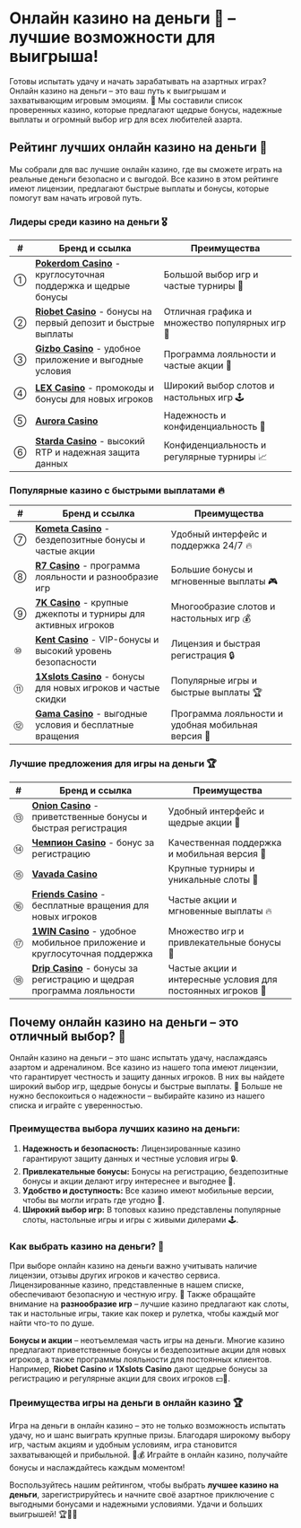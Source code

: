 # Онлайн казино на деньги 🎰 – лучшие возможности для выигрыша!

Готовы испытать удачу и начать зарабатывать на азартных играх? Онлайн казино на деньги – это ваш путь к выигрышам и захватывающим игровым эмоциям. 🎉 Мы составили список проверенных казино, которые предлагают щедрые бонусы, надежные выплаты и огромный выбор игр для всех любителей азарта.

## Рейтинг лучших онлайн казино на деньги 🎲

Мы собрали для вас лучшие онлайн казино, где вы сможете играть на реальные деньги безопасно и с выгодой. Все казино в этом рейтинге имеют лицензии, предлагают быстрые выплаты и бонусы, которые помогут вам начать игровой путь.

### Лидеры среди казино на деньги 🎖

| # | Бренд и ссылка                                                                                             | Преимущества                                                                                               |
|---|------------------------------------------------------------------------------------------------------------|-----------------------------------------------------------------------------------------------------------|
| ① | **[Pokerdom Casino](https://brandplay.link/4k77v2yx)** - круглосуточная поддержка и щедрые бонусы          | Большой выбор игр и частые турниры 🎉                                                                     |
| ② | **[Riobet Casino](https://brandplay.link/7xBLTPyj)** - бонусы на первый депозит и быстрые выплаты          | Отличная графика и множество популярных игр 🎰                                                            |
| ③ | **[Gizbo Casino](https://brandplay.link/bprXw4YV)** - удобное приложение и выгодные условия                | Программа лояльности и частые акции 💎                                                                    |
| ④ | **[LEX Casino](https://brandplay.link/zW4hdDFV)** - промокоды и бонусы для новых игроков                   | Широкий выбор слотов и настольных игр 🕹                                                                  |
| ⑤ | **[Aurora Casino](https://10trafic-stat2.com/click/668546556bcc6313411604bd/6766/13032/subaccount)**      | Надежность и конфиденциальность 💎                                                                        |
| ⑥ | **[Starda Casino](https://brandplay.link/fB7xwRFL)** - высокий RTP и надежная защита данных                | Конфиденциальность и регулярные турниры 📈                                                               |

### Популярные казино с быстрыми выплатами 🔥

| # | Бренд и ссылка                                                                                             | Преимущества                                                                                               |
|---|------------------------------------------------------------------------------------------------------------|-----------------------------------------------------------------------------------------------------------|
| ⑦ | **[Kometa Casino](https://brandplay.link/8ZymQJV8)** - бездепозитные бонусы и частые акции                 | Удобный интерфейс и поддержка 24/7 🔥                                                                     |
| ⑧ | **[R7 Casino](https://brandplay.link/bMd3Yjsw)** - программа лояльности и разнообразие игр                 | Большие бонусы и мгновенные выплаты 🎮                                                                    |
| ⑨ | **[7K Casino](https://brandplay.link/BvQyFShp)** - крупные джекпоты и турниры для активных игроков         | Многообразие слотов и настольных игр 💰                                                                  |
| ⑩ | **[Kent Casino](https://brandplay.link/Fv2WP3js)** - VIP-бонусы и высокий уровень безопасности             | Лицензия и быстрая регистрация 🔒                                                                        |
| ⑪ | **[1Xslots Casino](https://brandplay.link/hSB1khtr)** - бонусы для новых игроков и частые скидки           | Популярные игры и быстрые выплаты 🏆                                                                      |
| ⑫ | **[Gama Casino](https://brandplay.link/j6NMKsDz)** - выгодные условия и бесплатные вращения               | Программа лояльности и удобная мобильная версия 🎉                                                        |

### Лучшие предложения для игры на деньги 🏆

| # | Бренд и ссылка                                                                                             | Преимущества                                                                                               |
|---|------------------------------------------------------------------------------------------------------------|-----------------------------------------------------------------------------------------------------------|
| ⑬ | **[Onion Casino](https://brandplay.link/zBGRVpQ9)** - приветственные бонусы и быстрая регистрация          | Удобный интерфейс и щедрые акции 🎁                                                                        |
| ⑭ | **[Чемпион Casino](https://temon-gter.cfd/go/lRq?p80412p304504pcc44t17455)** - бонус за регистрацию        | Качественная поддержка и мобильная версия 📱                                                               |
| ⑮ | **[Vavada Casino](https://vavadapartner.pro/?promo=ea5c9275-6854-4505-94fc-95ab18221945-linkb2)**         | Крупные турниры и уникальные слоты 🏅                                                                     |
| ⑯ | **[Friends Casino](https://gofriends.vc/linkb2)** - бесплатные вращения для новых игроков                  | Частые акции и мгновенные выплаты 🔥                                                                      |
| ⑰ | **[1WIN Casino](https://brandplay.link/smXVpBbG)** - удобное мобильное приложение и круглосуточная поддержка | Множество игр и привлекательные бонусы 📲                                                                 |
| ⑱ | **[Drip Casino](https://drp-ircp01.com/c07e6a3db)** - бонусы за регистрацию и щедрая программа лояльности   | Частые акции и интересные условия для постоянных игроков 💎                                               |

## Почему онлайн казино на деньги – это отличный выбор? 💸

Онлайн казино на деньги – это шанс испытать удачу, наслаждаясь азартом и адреналином. Все казино из нашего топа имеют лицензии, что гарантирует честность и защиту данных игроков. В них вы найдете широкий выбор игр, щедрые бонусы и быстрые выплаты. 🎲 Больше не нужно беспокоиться о надежности – выбирайте казино из нашего списка и играйте с уверенностью.

### Преимущества выбора лучших казино на деньги:

1. **Надежность и безопасность:** Лицензированные казино гарантируют защиту данных и честные условия игры 🔒.
2. **Привлекательные бонусы:** Бонусы на регистрацию, бездепозитные бонусы и акции делают игру интереснее и выгоднее 🎁.
3. **Удобство и доступность:** Все казино имеют мобильные версии, чтобы вы могли играть где угодно 📱.
4. **Широкий выбор игр:** В топовых казино представлены популярные слоты, настольные игры и игры с живыми дилерами 🕹.

### Как выбрать казино на деньги? 🎲

При выборе онлайн казино на деньги важно учитывать наличие лицензии, отзывы других игроков и качество сервиса. Лицензированные казино, представленные в нашем списке, обеспечивают безопасную и честную игру. 🎰 Также обращайте внимание на **разнообразие игр** – лучшие казино предлагают как слоты, так и настольные игры, такие как покер и рулетка, чтобы каждый мог найти что-то по душе.

**Бонусы и акции** – неотъемлемая часть игры на деньги. Многие казино предлагают приветственные бонусы и бездепозитные акции для новых игроков, а также программы лояльности для постоянных клиентов. Например, **Riobet Casino** и **1Xslots Casino** дают щедрые бонусы за регистрацию и регулярные акции для своих игроков 💵💫.

### Преимущества игры на деньги в онлайн казино 🏆

Игра на деньги в онлайн казино – это не только возможность испытать удачу, но и шанс выиграть крупные призы. Благодаря широкому выбору игр, частым акциям и удобным условиям, игра становится захватывающей и прибыльной. 🎉💰 Играйте в онлайн казино, получайте бонусы и наслаждайтесь каждым моментом!

Воспользуйтесь нашим рейтингом, чтобы выбрать **лучшее казино на деньги**, зарегистрируйтесь и начните своё азартное приключение с выгодными бонусами и надежными условиями. Удачи и больших выигрышей! 🏆💸🍀
